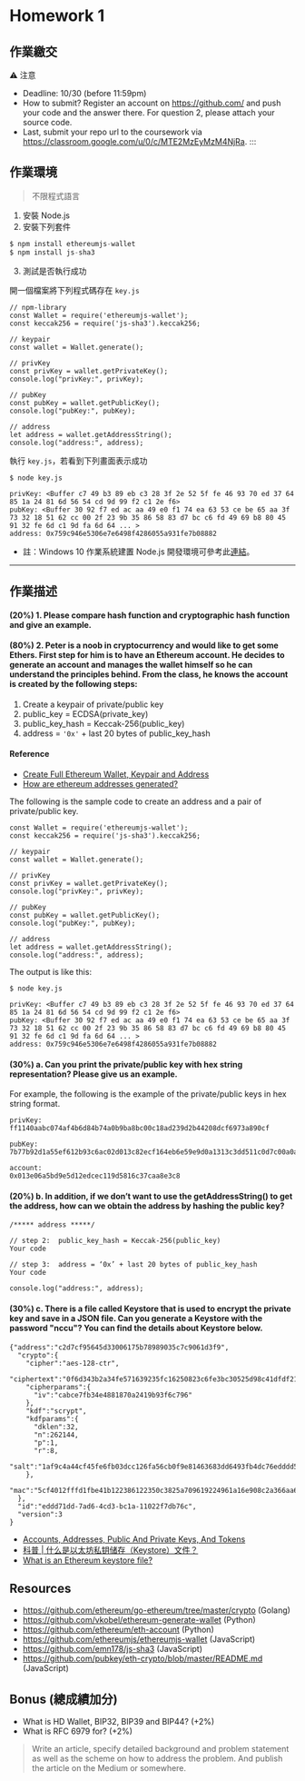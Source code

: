 # Homework 1

## 作業繳交
:warning: 注意
- Deadline: 10/30 (before 11:59pm)
- How to submit? Register an account on  https://github.com/ and push your code and the answer there. For question 2, please attach your source code.
- Last, submit your repo url to the coursework via https://classroom.google.com/u/0/c/MTE2MzEyMzM4NjRa.
:::


## 作業環境

> 不限程式語言


1. 安裝 Node.js
2. 安裝下列套件

```javascript
$ npm install ethereumjs-wallet
$ npm install js-sha3
```

3. 測試是否執行成功

開一個檔案將下列程式碼存在 `key.js`


```javascript=
// npm-library
const Wallet = require('ethereumjs-wallet');
const keccak256 = require('js-sha3').keccak256;

// keypair
const wallet = Wallet.generate();
 
// privKey
const privKey = wallet.getPrivateKey();
console.log("privKey:", privKey);
 
// pubKey
const pubKey = wallet.getPublicKey();
console.log("pubKey:", pubKey);

// address
let address = wallet.getAddressString();
console.log("address:", address);
```

執行 `key.js`，若看到下列畫面表示成功

```
$ node key.js

privKey: <Buffer c7 49 b3 89 eb c3 28 3f 2e 52 5f fe 46 93 70 ed 37 64 85 1a 24 81 6d 56 54 cd 9d 99 f2 c1 2e f6>
pubKey: <Buffer 30 92 f7 ed ac aa 49 e0 f1 74 ea 63 53 ce be 65 aa 3f 73 32 18 51 62 cc 00 2f 23 9b 35 86 58 83 d7 bc c6 fd 49 69 b8 80 45 91 32 fe 6d c1 9d fa 6d 64 ... >
address: 0x759c946e5306e7e6498f4286055a931fe7b08882
```

- 註：Windows 10 作業系統建置 Node.js 開發環境可參考此[連結](/c/S1V4HngYX/%2FUzEjDQFdTQuEjhtVdaNcXg)。

---


## 作業描述

#### (20%) 1. Please compare hash function and cryptographic hash function and give an example.


#### (80%) 2. Peter is a noob in cryptocurrency and would like to get some Ethers. First step for him is to have an Ethereum account. He decides to generate an account and manages the wallet himself so he can understand the principles behind. From the class, he knows the account is created by the following steps:

   1.	Create a keypair of private/public key
   2.	public_key = ECDSA(private_key) 
   3.	public_key_hash = Keccak-256(public_key)
   4.	address = `'0x'` + last 20 bytes of public_key_hash


#### Reference 

- [Create Full Ethereum Wallet, Keypair and Address](https://kobl.one/blog/create-full-ethereum-keypair-and-address/)
- [How are ethereum addresses generated?](https://ethereum.stackexchange.com/questions/3542/how-are-ethereum-addresses-generated)


The following is the sample code to create an address and a pair of private/public key.

```javascript=
const Wallet = require('ethereumjs-wallet');
const keccak256 = require('js-sha3').keccak256;

// keypair
const wallet = Wallet.generate();
 
// privKey
const privKey = wallet.getPrivateKey();
console.log("privKey:", privKey);
 
// pubKey
const pubKey = wallet.getPublicKey();
console.log("pubKey:", pubKey);

// address
let address = wallet.getAddressString();
console.log("address:", address);
```

The output is like this:

```
$ node key.js

privKey: <Buffer c7 49 b3 89 eb c3 28 3f 2e 52 5f fe 46 93 70 ed 37 64 85 1a 24 81 6d 56 54 cd 9d 99 f2 c1 2e f6>
pubKey: <Buffer 30 92 f7 ed ac aa 49 e0 f1 74 ea 63 53 ce be 65 aa 3f 73 32 18 51 62 cc 00 2f 23 9b 35 86 58 83 d7 bc c6 fd 49 69 b8 80 45 91 32 fe 6d c1 9d fa 6d 64 ... >
address: 0x759c946e5306e7e6498f4286055a931fe7b08882
```


#### (30%) a. Can you print the private/public key with hex string representation? Please give us an example.

For example, the following is the example of the private/public keys in hex string format. 

```
privKey: 
ff1140aabc074af4b6d84b74a0b9ba8bc00c18ad239d2b44208dcf6973a890cf

pubKey: 7b77b92d1a55ef612b93c6ac02d013c82ecf164eb6e59e9d0a1313c3dd511c0d7c00a0a78aca1befb5c5b7a2487e942b1916560394abee519db6585c16bad9a3

account:
0x013e06a5bd9e5d12edcec119d5816c37caa8e3c8
```

#### (20%) b. In addition, if we don’t want to use the getAddressString() to get the address, how can we obtain the address by hashing the public key?

```javascript=
/***** address *****/

// step 2:  public_key_hash = Keccak-256(public_key)
Your code

// step 3:  address = ‘0x’ + last 20 bytes of public_key_hash
Your code

console.log("address:", address);

```

#### (30%) c. There is a file called Keystore that is used to encrypt the private key and save in a JSON file. Can you generate a Keystore with the password "nccu"? You can find the details about Keystore below.


```jsonld=
{"address":"c2d7cf95645d33006175b78989035c7c9061d3f9",
  "crypto":{
    "cipher":"aes-128-ctr",
    "ciphertext":"0f6d343b2a34fe571639235fc16250823c6fe3bc30525d98c41dfdf21a97aedb",
    "cipherparams":{
      "iv":"cabce7fb34e4881870a2419b93f6c796"
    },
    "kdf":"scrypt",
    "kdfparams":{
      "dklen":32,
      "n":262144,
      "p":1,
      "r":8,
      "salt":"1af9c4a44cf45fe6fb03dcc126fa56cb0f9e81463683dd6493fb4dc76edddd51"
    },
    "mac":"5cf4012fffd1fbe41b122386122350c3825a709619224961a16e908c2a366aa6"
  },
  "id":"eddd71dd-7ad6-4cd3-bc1a-11022f7db76c",
  "version":3
}
```

- [Accounts, Addresses, Public And Private Keys, And Tokens]( https://theethereum.wiki/w/index.php/Accounts,_Addresses,_Public_And_Private_Keys,_And_Tokens) 
- [科普 | 什么是以太坊私钥储存（Keystore）文件？](https://ethfans.org/posts/what-is-an-ethereum-keystore-file)
- [What is an Ethereum keystore file?](https://medium.com/@julien.maffre/what-is-an-ethereum-keystore-file-86c8c5917b97)



## Resources

- https://github.com/ethereum/go-ethereum/tree/master/crypto (Golang)
- https://github.com/vkobel/ethereum-generate-wallet (Python)
- https://github.com/ethereum/eth-account (Python)
- https://github.com/ethereumjs/ethereumjs-wallet (JavaScript)
- https://github.com/emn178/js-sha3 (JavaScript)
- https://github.com/pubkey/eth-crypto/blob/master/README.md (JavaScript)


## Bonus (總成績加分)

- What is HD Wallet, BIP32, BIP39 and BIP44? (+2%) 
- What is RFC 6979 for? (+2%)

> Write an article, specify detailed background and problem statement as well as the scheme on how to address the problem. And publish the article on the Medium or somewhere.
